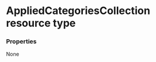# AppliedCategoriesCollection resource type



### Properties
None

<!-- uuid: 6d491820-3860-49cb-9cd8-b22b8682ae08
2015-10-15 04:07:50 UTC -->
<!-- {
  "type": "#page.annotation",
  "description": "AppliedCategoriesCollection resource",
  "keywords": "",
  "section": "documentation",
  "tocPath": ""
}-->